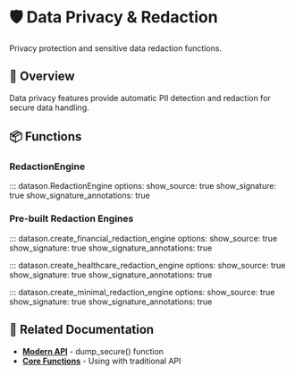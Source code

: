 # 🛡️ Data Privacy & Redaction

Privacy protection and sensitive data redaction functions.

## 🎯 Overview

Data privacy features provide automatic PII detection and redaction for secure data handling.

## 📦 Functions

### RedactionEngine

::: datason.RedactionEngine
    options:
      show_source: true
      show_signature: true
      show_signature_annotations: true

### Pre-built Redaction Engines

::: datason.create_financial_redaction_engine
    options:
      show_source: true
      show_signature: true
      show_signature_annotations: true

::: datason.create_healthcare_redaction_engine
    options:
      show_source: true
      show_signature: true
      show_signature_annotations: true

::: datason.create_minimal_redaction_engine
    options:
      show_source: true
      show_signature: true
      show_signature_annotations: true

## 🔗 Related Documentation

- **[Modern API](modern-api.md)** - dump_secure() function
- **[Core Functions](core-functions.md)** - Using with traditional API
